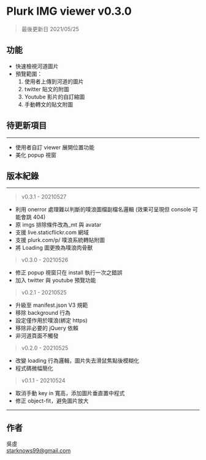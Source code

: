 # Plurk IMG viewer v0.3.0

> 最後更新日 2021/05/25

## 功能

- 快速檢視河道圖片
- 預覽範圍：
  1. 使用者上傳到河道的圖片
  2. twitter 貼文的附圖
  3. Youtube 影片的自訂縮圖
  4. 手動轉文的貼文附圖

## 待更新項目

---

- 使用者自訂 viewer 展開位置功能
- 美化 popup 視窗

## 版本紀錄

---

> v0.3.1 - 20210527

- 利用 onerror 處理難以判斷的噗浪圖檔副檔名邏輯 (效果可呈現但 console 可能會跳 404)
- 原 imgs 排除條件改為\_mt 與 avatar
- 支援 live.staticflickr.com 網域
- 支援 plurk.com/p/ 噗浪系統轉貼附圖
- 將 Loading 圖更換為噗浪肉骨獸

> v0.3.0 - 20210526

- 修正 popup 視窗只在 install 執行一次之錯誤
- 加入 twitter 與 youtube 預覽功能

> v0.2.1 - 20210525

- 升級至 manifest.json V3 規範
- 移除 background 行為
- 設定僅作用於噗浪(綁定 https)
- 移除非必要的 jQuery 依賴
- 非河道頁面不觸發

> v0.2.0 - 20210525

- 改變 loading 行為邏輯，圖片失去滑鼠焦點後模糊化
- 程式碼微幅簡化

> v0.1.1 - 20210524

- 取消手動 key in 寬高，添加圖片垂直置中程式
- 修正 object-fit，避免圖片放大

---

## 作者

吳虛  
starknows99@gmail.com
